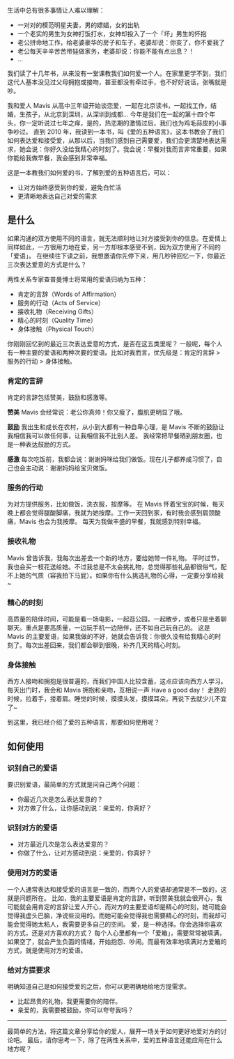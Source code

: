 生活中总有很多事情让人难以理解：
* 一对对的模范明星夫妻，男的嫖娼，女的出轨
* 一个老实的男生为女神打饭打水，女神却投入了一个「坏」男生的怀抱
* 老公拼命地工作，给老婆豪华的房子和车子，老婆却说：你变了，你不爱我了
* 老公每天辛辛苦苦带娃做家务，老婆却说：你能不能有点出息？！
* ...

我们读了十几年书，从来没有一堂课教我们如何爱一个人。在家里更学不到，我们这代人基本没见过父母拥抱或接吻，甚至都没有牵过手，也不好好说话，张嘴就是吵。

我和爱人 Mavis 从高中三年级开始谈恋爱，一起在北京读书，一起找工作，结婚，生孩子，从北京到深圳，从深圳到成都...
今年是我们在一起的第十四个年头，你一定听说过七年之痒，是的，热恋期的激情过后，我们也为鸡毛蒜皮的小事争吵过。
直到 2010 年，我读到一本书，叫《爱的五种语言》，这本书教会了我们如何表达爱和接受爱，从那以后，当我们感到自己需要爱，我们会更清楚地表达需求，她会说：你好久没给我精心的时刻了。我会说：早餐对我而言非常重要，如果你能给我做早餐，我会感到非常幸福。

这是一本教我们如何爱的书，了解到爱的五种语言后，可以：
* 让对方始终感受到你的爱，避免白忙活
* 更清晰地表达自己对爱的需求

## 是什么
如果沟通的双方使用不同的语言，就无法顺利地让对方接受到你的信息。在爱情上同样如此，一方很用力地在爱，另一方却根本感受不到，因为双方使用了不同的「爱语」。
在继续往下读之前，我想邀请你先停下来，用几秒钟回忆一下，你最近三次表达爱意的方式是什么？

两性关系专家查普曼博士将常用的爱语归纳为五种：
* 肯定的言辞（Words of Affirmation）
* 服务的行动（Acts of Service）
* 接收礼物（Receiving Gifts）
* 精心的时刻（Quality Time）
* 身体接触（Physical Touch）

你刚刚回忆到的最近三次表达爱意的方式，是否在这五类里呢？
一般呢，每个人有一种主要的爱语和两种次要的爱语。比如对我而言，优先级是：肯定的言辞 > 服务的行动 > 身体接触。

### 肯定的言辞
肯定的言辞包括赞美，鼓励和感激等。

**赞美**
Mavis 会经常说：老公你真帅！你又瘦了，腹肌更明显了哦。

**鼓励**
我出生和成长在农村，从小到大都有一种自卑心理，是 Mavis 不断的鼓励让我相信我可以做任何事，让我相信我不比别人差。
我经常把早餐晒到朋友圈，也是一种表达鼓励的方式。

**感激**
每次吃饭前，我都会说：谢谢妈咪给我们做饭。现在儿子都养成习惯了，自己也会主动说：谢谢妈妈给宝贝做饭。

### 服务的行动
为对方提供服务，比如做饭，洗衣服，按摩等。
在 Mavis 怀着宝宝的时候，每天晚上都会觉得腿酸脚痛，我就为她按摩。工作一天回到家，有时我会感到肩颈酸痛，Mavis 也会为我按摩。
每天为我做丰盛的早餐，我就感到特别幸福。

### 接收礼物
Mavis 曾告诉我，我每次出差去一个新的地方，要给她带一件礼物。
平时过节，我也会买一枝花送给她。不过我总是不太会挑礼物，总觉得那些礼品都很俗气，配不上她的气质（容我拍下马屁）。如果你有什么挑选礼物的心得，一定要分享给我~

### 精心的时刻
高质量的陪伴时间，可能是看一场电影，一起逛公园，一起散步，或者只是坐着聊聊天。重点是要高质量，一边玩手机一边陪伴，还不如自己玩自己的。
这是 Mavis 的主要爱语，如果我做的不好，她就会告诉我：你很久没有给我精心的时刻了。每次出差回来，我们都会聊到很晚，补齐几天的精心时刻。

### 身体接触
西方人接吻和拥抱是很普遍的，而我们中国人比较含蓄，这点应该向西方人学习。每天出门时，我会和 Mavis 拥抱和亲吻，互相说一声 Have a good day！
走路的时候，拉着手，搂着肩。睡觉的时候，摸摸头发，摸摸耳朵。再说下去就少儿不宜了~

到这里，我已经介绍了爱的五种语言，那要如何使用呢？

## 如何使用
### 识别自己的爱语
要识别爱语，最简单的方式就是问自己两个问题：
* 你最近几次是怎么表达爱意的？
* 对方做了什么，让你感动到说：亲爱的，你真好？

### 识别对方的爱语
* 对方最近几次是怎么表达爱意的？
* 你做了什么，让对方感动到说：亲爱的，你真好？

### 使用对方的爱语
一个人通常表达和接受爱的语言是一致的，而两个人的爱语却通常是不一致的，这就是问题所在。
比如，我的主要爱语是肯定的言辞，听到赞美我就会很开心，我可能就会用肯定的言辞让爱人开心，而对方的主要爱语却是精心的时刻，她可能会觉得我虚头巴脑，净说些没用的。而她可能会觉得我也需要精心的时刻，而我却可能会觉得她太粘人，我需要更多自己的空间。
爱，是一种选择。你会选择你喜欢的方式，还是对方喜欢的方式？
每个人心里都有一个「爱箱」，需要常常被填满，如果空了，就会产生负面的情绪，开始抱怨、吵闹。而最有效率地填满对方爱箱的方式，就是使用对方的爱语。

### 给对方提要求
明确知道自己是如何接受爱的之后，你可以更明确地给地方提需求。
* 比起昂贵的礼物，我更需要你的陪伴。
* 亲爱的，我需要被鼓励，你可以夸夸我吗？

---

最简单的方法，将这篇文章分享给你的爱人，展开一场关于如何更好地爱对方的讨论吧。
最后，请你思考一下，除了在两性关系中，爱的五种语言还能应用在什么地方呢？